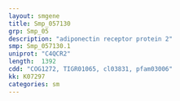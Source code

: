```yaml
---
layout: smgene
title: Smp_057130
grp: Smp_05
description: "adiponectin receptor protein 2"
smp: Smp_057130.1
uniprot: "C4QCR2"
length:  1392
cdd: "COG1272, TIGR01065, cl03831, pfam03006"
kk: K07297
categories: sm
---
```

